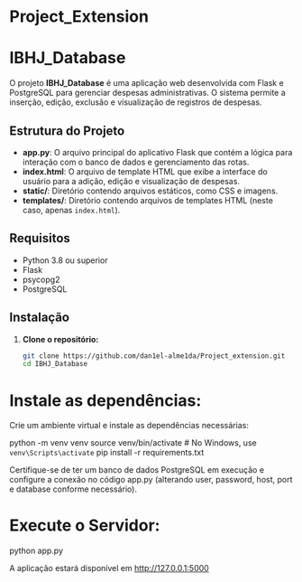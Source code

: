 # Project_Extension
 
# IBHJ_Database

O projeto **IBHJ_Database** é uma aplicação web desenvolvida com Flask e PostgreSQL para gerenciar despesas administrativas. O sistema permite a inserção, edição, exclusão e visualização de registros de despesas.

## Estrutura do Projeto

- **app.py**: O arquivo principal do aplicativo Flask que contém a lógica para interação com o banco de dados e gerenciamento das rotas.
- **index.html**: O arquivo de template HTML que exibe a interface do usuário para a adição, edição e visualização de despesas.
- **static/**: Diretório contendo arquivos estáticos, como CSS e imagens.
- **templates/**: Diretório contendo arquivos de templates HTML (neste caso, apenas `index.html`).

## Requisitos

- Python 3.8 ou superior
- Flask
- psycopg2
- PostgreSQL

## Instalação

1. **Clone o repositório:**

   ```bash
   git clone https://github.com/dan1el-alme1da/Project_extension.git
   cd IBHJ_Database

# Instale as dependências:
Crie um ambiente virtual e instale as dependências necessárias:

python -m venv venv
source venv/bin/activate  # No Windows, use `venv\Scripts\activate`
pip install -r requirements.txt

Certifique-se de ter um banco de dados PostgreSQL em execução e configure a conexão no código app.py (alterando user, password, host, port e database conforme necessário).

# Execute o Servidor:
python app.py

A aplicação estará disponível em http://127.0.0.1:5000


